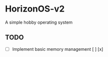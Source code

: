 # HorizonOS-v2
A simple hobby operating system

## TODO
- [ ] Implement basic memory management
[ ]
[x]